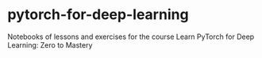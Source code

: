 # pytorch-for-deep-learning
Notebooks of lessons and exercises for the course Learn PyTorch for Deep Learning: Zero to Mastery
